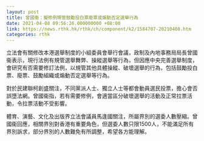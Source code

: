 ```yaml
---
layout: post
title: 曾國衞：擬修例規管鼓勵投白票廢票或煽動否定選舉行為
date: 2021-04-08 09:56:26.000000000 +08:00
link: https://news.rthk.hk/rthk/ch/component/k2/1584707-20210408.htm
categories: rthk
---
```


立法會有關修改本港選舉制度的小組委員會舉行會議，政制及內地事務局局長曾國衞表示，現行法例有規管選舉舞弊、操縱選舉等行為，但因應中央完善選舉制度，會研究有否需要修訂法例，以規管其他具體操縱、破壞選舉的行為，包括鼓勵投白票、廢票、鼓勵組織或煽動否定選舉等行為。

對於民建聯柯創盛關注，不同黨派人士、獨立人士等都會動員選民投票，擔心會否誤墮法網。曾國衞指，若有需要修例，會適當區分破壞選舉的活動及正常拉票活動，令拉票活動不受影響。

體育、演藝、文化及出版界立法會議員馬逢國關注，所屬界別的選委人數壓縮。曾國衞回應，相關界別對香港有重要角色，但選委人數只限1500人，不能滿足所有界別訴求，部分界別的人數難免有所調整，希望各方能理解。
